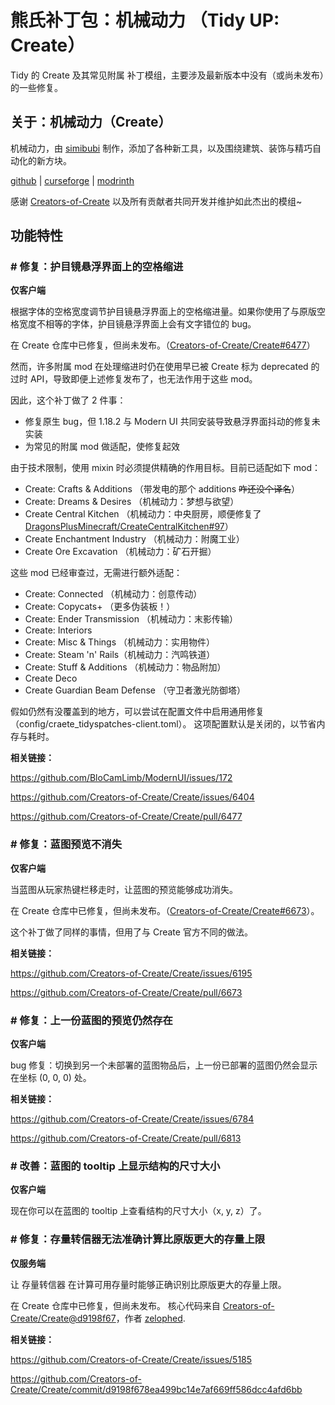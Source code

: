 # 熊氏补丁包：机械动力 （Tidy UP: Create）
Tidy 的 Create 及其常见附属 补丁模组，主要涉及最新版本中没有（或尚未发布）的一些修复。

## 关于：机械动力（Create）

机械动力，由 [simibubi](https://github.com/simibubi) 制作，添加了各种新工具，以及围绕建筑、装饰与精巧自动化的新方块。

[github](https://github.com/Creators-of-Create/Create)
| [curseforge](https://www.curseforge.com/minecraft/mc-mods/create)
| [modrinth](https://modrinth.com/mod/create)

感谢 [Creators-of-Create](https://github.com/Creators-of-Create) 以及所有贡献者共同开发并维护如此杰出的模组~

## 功能特性

### # 修复：护目镜悬浮界面上的空格缩进

**仅客户端**

根据字体的空格宽度调节护目镜悬浮界面上的空格缩进量。如果你使用了与原版空格宽度不相等的字体，护目镜悬浮界面上会有文字错位的 bug。

在 Create 仓库中已修复，但尚未发布。（[Creators-of-Create/Create#6477](https://github.com/Creators-of-Create/Create/pull/6477)）

然而，许多附属 mod 在处理缩进时仍在使用早已被 Create 标为 deprecated 的过时 API，导致即便上述修复发布了，也无法作用于这些 mod。

因此，这个补丁做了 2 件事：

- 修复原生 bug，但 1.18.2 与 Modern UI 共同安装导致悬浮界面抖动的修复未实装
- 为常见的附属 mod 做适配，使修复起效

由于技术限制，使用 mixin 时必须提供精确的作用目标。目前已适配如下 mod：
- Create: Crafts & Additions （带发电的那个 additions ~~咋还没个译名~~）
- Create: Dreams & Desires （机械动力：梦想与欲望）
- Create Central Kitchen （机械动力：中央厨房，顺便修复了 [DragonsPlusMinecraft/CreateCentralKitchen#97](https://github.com/DragonsPlusMinecraft/CreateCentralKitchen/issues/97)）
- Create Enchantment Industry （机械动力：附魔工业）
- Create Ore Excavation （机械动力：矿石开掘）

这些 mod 已经审查过，无需进行额外适配：
- Create: Connected （机械动力：创意传动）
- Create: Copycats+ （更多伪装板！）
- Create: Ender Transmission （机械动力：末影传输）
- Create: Interiors
- Create: Misc & Things （机械动力：实用物件）
- Create: Steam 'n' Rails（机械动力：汽鸣铁道）
- Create: Stuff & Additions （机械动力：物品附加）
- Create Deco
- Create Guardian Beam Defense （守卫者激光防御塔）

假如仍然有没覆盖到的地方，可以尝试在配置文件中启用通用修复（config/craete_tidyspatches-client.toml）。
这项配置默认是关闭的，以节省内存与耗时。

**相关链接：**

https://github.com/BloCamLimb/ModernUI/issues/172

https://github.com/Creators-of-Create/Create/issues/6404

https://github.com/Creators-of-Create/Create/pull/6477

### # 修复：蓝图预览不消失

**仅客户端**

当蓝图从玩家热键栏移走时，让蓝图的预览能够成功消失。

在 Create 仓库中已修复，但尚未发布。（[Creators-of-Create/Create#6673](https://github.com/Creators-of-Create/Create/pull/6673)）。

这个补丁做了同样的事情，但用了与 Create 官方不同的做法。

**相关链接：**

https://github.com/Creators-of-Create/Create/issues/6195

https://github.com/Creators-of-Create/Create/pull/6673

### # 修复：上一份蓝图的预览仍然存在

**仅客户端**

bug 修复：切换到另一个未部署的蓝图物品后，上一份已部署的蓝图仍然会显示在坐标 (0, 0, 0) 处。

**相关链接：**

https://github.com/Creators-of-Create/Create/issues/6784

https://github.com/Creators-of-Create/Create/pull/6813

### # 改善：蓝图的 tooltip 上显示结构的尺寸大小

**仅客户端**

现在你可以在蓝图的 tooltip 上查看结构的尺寸大小（x, y, z）了。

### # 修复：存量转信器无法准确计算比原版更大的存量上限

**仅服务端**

让 存量转信器 在计算可用存量时能够正确识别比原版更大的存量上限。

在 Create 仓库中已修复，但尚未发布。
核心代码来自 [Creators-of-Create/Create@d9198f67](https://github.com/Creators-of-Create/Create/commit/d9198f678ea499bc14e7af669ff586dcc4afd6bb)，作者 [zelophed](https://github.com/zelophed).

**相关链接：**

https://github.com/Creators-of-Create/Create/issues/5185

https://github.com/Creators-of-Create/Create/commit/d9198f678ea499bc14e7af669ff586dcc4afd6bb


